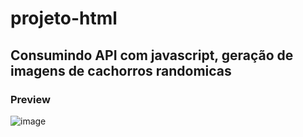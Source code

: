 # projeto-html
## Consumindo API com javascript, geração de imagens de cachorros randomicas
### Preview 
![image](https://user-images.githubusercontent.com/92311384/167061806-89e94839-2028-4c28-b45c-2e91a31c5308.png)
